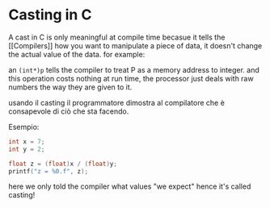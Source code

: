 # Casting in C 

A cast in C is only meaningful at compile time becasue it tells the [[Compilers]] how you want to manipulate a piece of data, it doesn't change the actual value of the data.
for example: 

an ``` (int*)p ``` tells the compiler to treat P as a memory address to integer. 
and this operation costs nothing at run time, the processor just deals with raw numbers the way they are given to it. 

usando il casting il programmatore dimostra al compilatore che è consapevole di ciò che sta facendo. 

Esempio: 

```c 
int x = 7;
int y = 2;

float z = (float)x / (float)y;
printf("z = %0.f", z);

```

here we only told the compiler what values "we expect" hence it's called casting!
